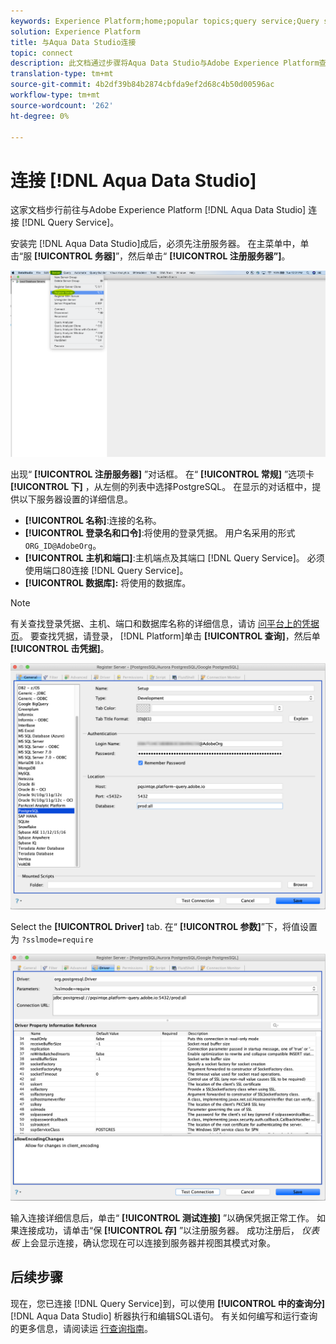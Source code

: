 ```yaml
---
keywords: Experience Platform;home;popular topics;query service;Query service;Aqua Data Studio;Aqua data studio;connect to query service;
solution: Experience Platform
title: 与Aqua Data Studio连接
topic: connect
description: 此文档通过步骤将Aqua Data Studio与Adobe Experience Platform查询服务连接。
translation-type: tm+mt
source-git-commit: 4b2df39b84b2874cbfda9ef2d68c4b50d00596ac
workflow-type: tm+mt
source-wordcount: '262'
ht-degree: 0%

---
```



# 连接 [!DNL Aqua Data Studio]

这家文档步行前往与Adobe Experience Platform [!DNL Aqua Data Studio] 连接 [!DNL Query Service]。

安装完 [!DNL Aqua Data Studio]成后，必须先注册服务器。 在主菜单中，单击“服 **[!UICONTROL 务器]**”，然后单击“ **[!UICONTROL 注册服务器”]**。

![](../images/clients/aqua-data-studio/register-server.png)

出现“ **[!UICONTROL 注册服务器]** ”对话框。 在“ **[!UICONTROL 常规]** ”选项卡 **[!UICONTROL 下]** ，从左侧的列表中选择PostgreSQL。 在显示的对话框中，提供以下服务器设置的详细信息。

- **[!UICONTROL 名称]**:连接的名称。
- **[!UICONTROL 登录名和口令]**:将使用的登录凭据。 用户名采用的形式 `ORG_ID@AdobeOrg`。
- **[!UICONTROL 主机和端口]**:主机端点及其端口 [!DNL Query Service]。 必须使用端口80连接 [!DNL Query Service]。
- **[!UICONTROL 数据库]:** 将使用的数据库。

>[!NOTE]
>
>有关查找登录凭据、主机、端口和数据库名称的详细信息，请访 [问平台上的凭据页](https://platform.adobe.com/query/configuration)。 要查找凭据，请登录， [!DNL Platform]单击 **[!UICONTROL 查询]**，然后单 **[!UICONTROL 击凭据]**。

![](../images/clients/aqua-data-studio/register-server-general-tab.png)

Select the **[!UICONTROL Driver]** tab. 在“ **[!UICONTROL 参数]**”下，将值设置为 `?sslmode=require`

![](../images/clients/aqua-data-studio/register-server-driver-tab.png)

输入连接详细信息后，单击“ **[!UICONTROL 测试连接]** ”以确保凭据正常工作。 如果连接成功，请单击“保 **[!UICONTROL 存]** ”以注册服务器。 成功注册后， *仪表板* 上会显示连接，确认您现在可以连接到服务器并视图其模式对象。

## 后续步骤

现在，您已连接 [!DNL Query Service]到，可以使用 **[!UICONTROL 中的查询分]**[!DNL Aqua Data Studio] 析器执行和编辑SQL语句。 有关如何编写和运行查询的更多信息，请阅读运 [行查询指南](../creating-queries/creating-queries.md)。
